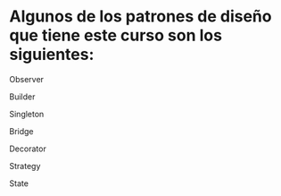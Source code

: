 # Algunos de los patrones de diseño que tiene este curso son los siguientes:

Observer

Builder

Singleton

Bridge

Decorator

Strategy

State